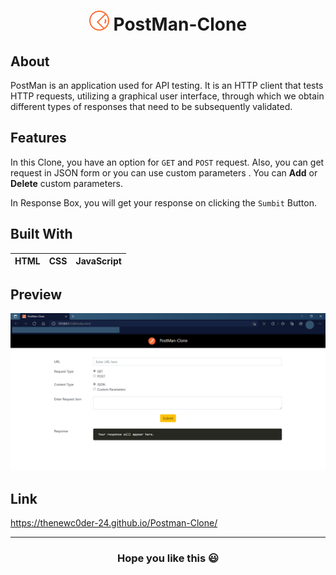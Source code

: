 <h1 align="center"><img src="https://github.com/TheNewC0der-24/Postman-Clone/blob/master/Img/favicon.png"> PostMan-Clone</h1>

## About
PostMan is an application used for API testing. It is an HTTP client that tests HTTP requests, utilizing a graphical user interface, through which we obtain different types of 
responses that need to be subsequently validated.

## Features
In this Clone, you have an option for `GET` and `POST` request. Also, you can get request in JSON form or you can use custom parameters . You can **Add** or **Delete** 
custom parameters. 

In Response Box, you will get your response on clicking the `Sumbit` Button.

## Built With
|HTML|CSS|JavaScript|
|---|---|---|

## Preview
![image](https://github.com/TheNewC0der-24/Postman-Clone/blob/master/Preview.png "Preview")

## Link 
https://thenewc0der-24.github.io/Postman-Clone/

***
<h3 align="center">Hope you like this 😃
